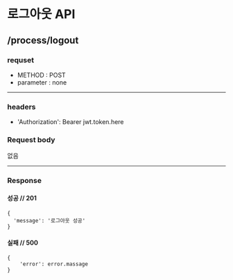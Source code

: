 # 로그아웃 API

## /process/logout

### requset

- METHOD : POST
- parameter : none

---

### headers

- 'Authorization': Bearer jwt.token.here


### Request body


없음

---

### Response

#### 성공 // 201

```
{
  'message': '로그아웃 성공' 
}
```

#### 실패 // 500

```
{
    'error': error.massage
}
```
